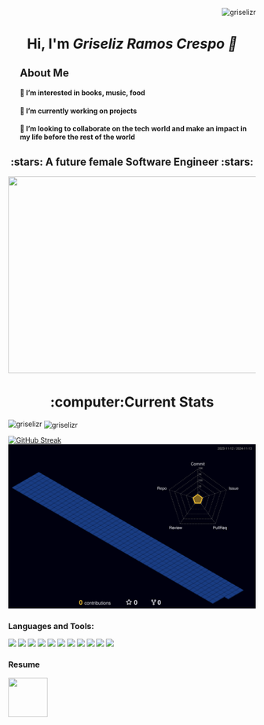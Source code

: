 <p align="right"> <img src="https://komarev.com/ghpvc/?username=griselizr&label=Profile%20views&color=0e75b6&style=flat" alt="griselizr" /> </p>
<h1 align="center">Hi, I'm <i>Griseliz Ramos Crespo 💎 </i></h1>
<ul>
 
<h2 👩‍💻 align="left"> About Me </h2>
<h4> 👀 I’m interested in books, music, food </h4>
<h4>🌱 I’m currently working on projects </h4>
<h4> 💞️ I’m looking to collaborate on the tech world and make an impact in my life before the rest of the world</h4>
</ul>
<h2 align="center">:stars: A future female Software Engineer :stars:</h2>
<div id="header" align="center">
  <img src="https://media.giphy.com/media/CQl0tM5gYyqQg/giphy.gif" height="400" width="800"/>
</div>
<h1 align="center">:computer:Current Stats</h1>
<p><img align="left" src="https://github-readme-stats.vercel.app/api/top-langs?username=griselizr&theme=omni&hide_border&show_icons=true&locale=en&layout=compact" alt="griselizr" /></p>

<p>&nbsp;<img align="center" src="https://github-readme-stats.vercel.app/api?username=griselizr&show_icons=true&hide=contribs,prs&cache_seconds=86400&theme=cobalt" alt="griselizr"/></p>


[![GitHub Streak](http://github-readme-streak-stats.herokuapp.com?user=griselizr&theme=tokyonight&hide_border=true&date_format=M%20j%5B%2C%20Y%5D)](https://git.io/streak-stats) 
![](./profile-3d-contrib/profile-night-view.svg)
<h3 align="left">Languages and Tools:</h3>
<p>
<img src="https://www.vectorlogo.zone/logos/linux/linux-icon.svg" width="60">
<img src= "https://www.vectorlogo.zone/logos/w3_html5/w3_html5-icon.svg" width="60">
<img src="https://www.vectorlogo.zone/logos/w3_css/w3_css-official.svg" width="60">
<img src="https://www.vectorlogo.zone/logos/python/python-icon.svg" width="60"> 
<img src="https://www.vectorlogo.zone/logos/golang/golang-ar21.svg" width="140">
<img src="https://www.vectorlogo.zone/logos/nodejs/nodejs-ar21.svg" width="140">
<img src="https://www.vectorlogo.zone/logos/npmjs/npmjs-ar21.svg" width="140">
<img src="https://www.vectorlogo.zone/logos/php/php-horizontal.svg" width"140">
<img src="https://www.vectorlogo.zone/logos/mysql/mysql-ar21.svg" width"140">
<img src="https://www.vectorlogo.zone/logos/firebase/firebase-ar21.svg" width"140">
<img src="https://www.vectorlogo.zone/logos/reactjs/reactjs-ar21.svg" width"140">
 <h3> Resume </h3>
 <a href="https://github.com/griselizr/Resume/blob/4c5be97efe49f1a54636ceaf919791726e974967/GriselizResume.pdf">
      <img align="center" src="https://img.icons8.com/cotton/2x/papers.png" width="80" height="80">
   </a>
<a href ="https://github.com/griselizr/Resume/blob/4c5be97efe49f1a54636ceaf919791726e974967/GriselizResume.pdf" </a>
  </p>

